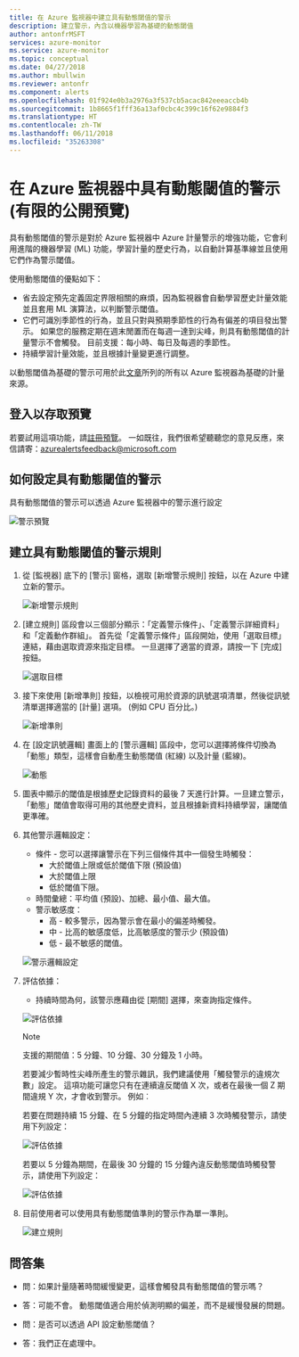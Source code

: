 ```yaml
---
title: 在 Azure 監視器中建立具有動態閾值的警示
description: 建立警示，內含以機器學習為基礎的動態閾值
author: antonfrMSFT
services: azure-monitor
ms.service: azure-monitor
ms.topic: conceptual
ms.date: 04/27/2018
ms.author: mbullwin
ms.reviewer: antonfr
ms.component: alerts
ms.openlocfilehash: 01f924e0b3a2976a3f537cb5acac842eeeaccb4b
ms.sourcegitcommit: 1b8665f1fff36a13af0cbc4c399c16f62e9884f3
ms.translationtype: HT
ms.contentlocale: zh-TW
ms.lasthandoff: 06/11/2018
ms.locfileid: "35263308"
---
```

# <a name="alerts-with-dynamic-thresholds-in-azure-monitor-limited-public-preview"></a>在 Azure 監視器中具有動態閾值的警示 (有限的公開預覽)

具有動態閾值的警示是對於 Azure 監視器中 Azure 計量警示的增強功能，它會利用進階的機器學習 (ML) 功能，學習計量的歷史行為，以自動計算基準線並且使用它們作為警示閾值。

使用動態閾值的優點如下：

- 省去設定預先定義固定界限相關的麻煩，因為監視器會自動學習歷史計量效能並且套用 ML 演算法，以判斷警示閾值。
- 它們可識別季節性的行為，並且只對與預期季節性的行為有偏差的項目發出警示。 如果您的服務定期在週末閒置而在每週一達到尖峰，則具有動態閾值的計量警示不會觸發。 目前支援：每小時、每日及每週的季節性。
- 持續學習計量效能，並且根據計量變更進行調整。

以動態閾值為基礎的警示可用於此[文章](https://docs.microsoft.com/azure/monitoring-and-diagnostics/monitoring-near-real-time-metric-alerts#what-resources-can-i-create-near-real-time-metric-alerts-for)所列的所有以 Azure 監視器為基礎的計量來源。

## <a name="sign-up-to-access-the-preview"></a>登入以存取預覽

若要試用這項功能，請[註冊預覽](http://aka.ms/DynamicThresholdMetricAlerts)。 一如既往，我們很希望聽聽您的意見反應，來信請寄：[azurealertsfeedback@microsoft.com](mailto:azurealertsfeedback@microsoft.com)

## <a name="how-to-configure-alerts-with-dynamic-thresholds"></a>如何設定具有動態閾值的警示

具有動態閾值的警示可以透過 Azure 監視器中的警示進行設定

![警示預覽](./media/monitoring-alerts-dynamic-thresholds/0001.png)

## <a name="creating-an-alert-rule-with-dynamic-thresholds"></a>建立具有動態閾值的警示規則

1. 從 [監視器] 底下的 [警示] 窗格，選取 [新增警示規則] 按鈕，以在 Azure 中建立新的警示。

   ![新增警示規則](./media/monitoring-alerts-dynamic-thresholds/002.png)

2. [建立規則] 區段會以三個部分顯示：「定義警示條件」、「定義警示詳細資料」和「定義動作群組」。 首先從「定義警示條件」區段開始，使用「選取目標」連結，藉由選取資源來指定目標。 一旦選擇了適當的資源，請按一下 [完成] 按鈕。

   ![選取目標](./media/monitoring-alerts-dynamic-thresholds/0003.png)

3. 接下來使用 [新增準則] 按鈕，以檢視可用於資源的訊號選項清單，然後從訊號清單選擇適當的 [計量] 選項。 (例如 CPU 百分比。)

   ![新增準則](./media/monitoring-alerts-dynamic-thresholds/004.png)

4. 在 [設定訊號邏輯] 畫面上的 [警示邏輯] 區段中，您可以選擇將條件切換為「動態」類型，這樣會自動產生動態閾值 (紅線) 以及計量 (藍線)。

   ![動態](./media/monitoring-alerts-dynamic-thresholds/005.png)

5. 圖表中顯示的閾值是根據歷史記錄資料的最後 7 天進行計算。一旦建立警示，「動態」閾值會取得可用的其他歷史資料，並且根據新資料持續學習，讓閾值更準確。

6. 其他警示邏輯設定：
   - 條件 - 您可以選擇讓警示在下列三個條件其中一個發生時觸發：
       - 大於閾值上限或低於閾值下限 (預設值)
       - 大於閾值上限
       - 低於閾值下限。
   - 時間彙總：平均值 (預設)、加總、最小值、最大值。
   - 警示敏感度：
       - 高 - 較多警示，因為警示會在最小的偏差時觸發。
       - 中 - 比高的敏感度低，比高敏感度的警示少 (預設值)
       - 低 - 最不敏感的閾值。

    ![警示邏輯設定](./media/monitoring-alerts-dynamic-thresholds/00007.png)

7. 評估依據：
    -  持續時間為何，該警示應藉由從 [期間] 選擇，來查詢指定條件。

    ![評估依據](./media/monitoring-alerts-dynamic-thresholds/007.png)

   > [!NOTE]
   > 支援的期間值：5 分鐘、10 分鐘、30 分鐘及 1 小時。

   若要減少暫時性尖峰所產生的警示雜訊，我們建議使用「觸發警示的違規次數」設定。 這項功能可讓您只有在連續違反閾值 X 次，或者在最後一個 Z 期間違規 Y 次，才會收到警示。 例如︰

    若要在問題持續 15 分鐘、在 5 分鐘的指定時間內連續 3 次時觸發警示，請使用下列設定：

   ![評估依據](./media/monitoring-alerts-dynamic-thresholds/0008.png)

    若要以 5 分鐘為期間，在最後 30 分鐘的 15 分鐘內違反動態閾值時觸發警示，請使用下列設定：

   ![評估依據](./media/monitoring-alerts-dynamic-thresholds/0009.png)

8. 目前使用者可以使用具有動態閾值準則的警示作為單一準則。

   ![建立規則](./media/monitoring-alerts-dynamic-thresholds/010.png)

## <a name="q--a"></a>問答集

- 問：如果計量隨著時間緩慢變更，這樣會觸發具有動態閾值的警示嗎？

- 答：可能不會。 動態閾值適合用於偵測明顯的偏差，而不是緩慢發展的問題。

- 問：是否可以透過 API 設定動態閾值？

- 答：我們正在處理中。
